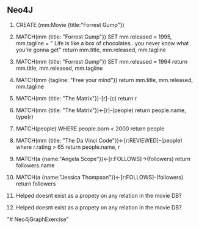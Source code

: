 ## Neo4J

1. CREATE (mm:Movie {title:"Forrest Gump"})
2.  MATCH(mm {title: "Forrest Gump"})
    SET mm.released = 1995, mm.tagline = " Life is like a box of chocolates...you never know what you’re gonna get" 
    return mm.title, mm.released, mm.tagline
    
3. MATCH(mm {title: "Forrest Gump"})
   SET mm.released = 1994
   return mm.title, mm.released, mm.tagline
   
4. MATCH(mm {tagline: "Free your mind"})
   return mm.title, mm.released, mm.tagline
   
5. MATCH(mm {title: "The Matrix"})-[r]-(c)
   return r
   
6. MATCH(mm {title: "The Matrix"})<-[r]-(people)
   return people.name, type(r)

7. MATCH(people)
   WHERE people.born < 2000
   return people
   
 8. MATCH(mm {title: "The Da Vinci Code"})<-[r:REVIEWED]-(people) 
    where r.rating > 65
    return people.name, r
    
 9. MATCH(a {name:"Angela Scope"})<-[r:FOLLOWS]->(followers) 
    return followers.name
  
  10. MATCH(a {name:"Jessica Thompson"})<-[r:FOLLOWS]-(followers) 
      return followers
      
  11. Helped doesnt exist as a propety on any relation in the movie DB?
      
  12. Helped doesnt exist as a propety on any relation in the movie DB?
   
"# Neo4jGraphExercise" 
